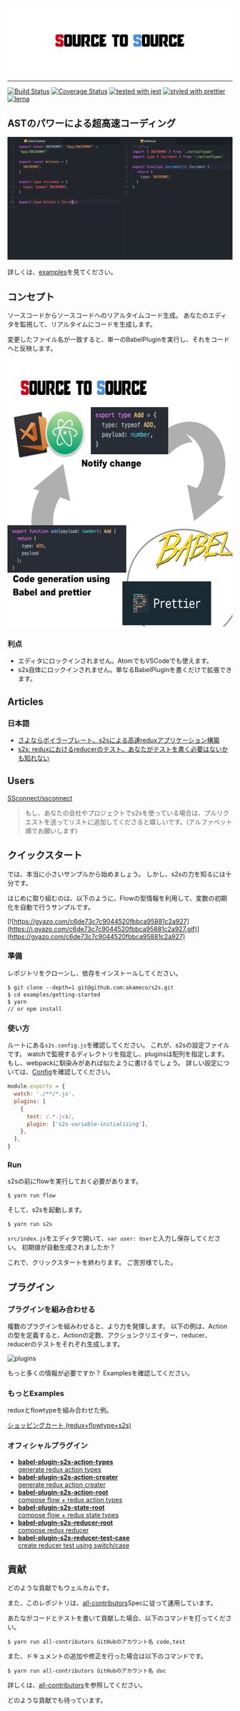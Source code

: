 [![s2s](https://github.com/akameco/logos/blob/master/s2s/s2s-logo.png?raw=true)](https://github.com/akameco/s2s)

<hr>

[![Build Status](https://travis-ci.org/akameco/s2s.svg?branch=master)](https://travis-ci.org/akameco/s2s)
[![Coverage Status](https://coveralls.io/repos/github/akameco/s2s/badge.svg?branch=master)](https://coveralls.io/github/akameco/s2s?branch=master)
[![tested with jest](https://img.shields.io/badge/tested_with-jest-99424f.svg)](https://github.com/facebook/jest)
[![styled with prettier](https://img.shields.io/badge/styled_with-prettier-ff69b4.svg)](https://github.com/prettier/prettier)
[![lerna](https://img.shields.io/badge/maintained%20with-lerna-cc00ff.svg)](https://lernajs.io/)

## ASTのパワーによる超高速コーディング

<img src="https://raw.githubusercontent.com/akameco/s2s-examples/master/media/demo.gif" />

詳しくは、[examples](https://github.com/akameco/s2s/tree/master/examples)を見てください。

## コンセプト
ソースコードからソースコードへのリアルタイムコード生成。
あなたのエディタを監視して、リアルタイムにコードを生成します。

変更したファイル名が一致すると、単一のBabelPluginを実行し、それをコードへと反映します。

<img src="https://github.com/akameco/logos/blob/master/s2s/s2s-concept.png?raw=true" height=600 />

### 利点

- エディタにロックインされません。AtomでもVSCodeでも使えます。
- s2s自体にロックインされません。単なるBabelPluginを書くだけで拡張できます。


## Articles
### 日本語

- [さよならボイラープレート。s2sによる高速reduxアプリケーション構築](https://qiita.com/akameco/items/e1489c6bbf3439ec6ca4)
- [s2s: reduxにおけるreducerのテスト。あなたがテストを書く必要はないかも知れない](https://qiita.com/akameco/items/66a2232df0e95e5bfe31)


## Users
[SSconnect/ssconnect]( https://github.com/SSconnect/ssconnect)

> もし、あなたの会社やプロジェクトでs2sを使っている場合は、プルリクエストを送ってリストに追加してくださると嬉しいです。(アルファベット順でお願いします)

## クイックスタート
では、本当に小さいサンプルから始めましょう。
しかし、s2sの力を知るには十分です。

はじめに取り組むのは、以下のように、Flowの型情報を利用して、変数の初期化を自動で行うサンプルです。

[![https://gyazo.com/c6de73c7c9044520fbbca95881c2a927](https://i.gyazo.com/c6de73c7c9044520fbbca95881c2a927.gif)](https://gyazo.com/c6de73c7c9044520fbbca95881c2a927)

### 準備

レポジトリをクローンし、依存をインストールしてください。

```
$ git clone --depth=1 git@github.com:akameco/s2s.git
$ cd examples/getting-started
$ yarn
// or npm install
```

### 使い方

ルートにある`s2s.config.js`を確認してください。
これが、s2sの設定ファイルです。
watchで監視するディレクトリを指定し、pluginsは配列を指定します。
もし、webpackに馴染みがあれば似たように書けるでしょう。
詳しい設定については、[Config](https://github.com/akameco/s2s/tree/master/docs/ja/config.md)を確認してください。

```js
module.exports = {
  watch: './**/*.js',
  plugins: [
    {
      test: /.*.js$/,
      plugin: ['s2s-variable-initializing'],
    },
  ],
}
```

### Run

s2sの前にflowを実行しておく必要があります。

```
$ yarn run flow
```

そして、s2sを起動します。

```
$ yarn run s2s
```

`src/index.js`をエディタで開いて、`var user: User`と入力し保存してください。
初期値が自動生成されましたか？

これで、クリックスタートを終わります。
ご苦労様でした。

## プラグイン
### プラグインを組み合わせる
複数のプラグインを組みわせると、より力を発揮します。
以下の例は、Actionの型を定義すると、Actionの定数、アクションクリエイター、reducer、reducerのテストをそれぞれ生成します。

![plugins](https://camo.qiitausercontent.com/2b3fc744eda2c6e569f437d8006c765c78bc9f20/68747470733a2f2f71696974612d696d6167652d73746f72652e73332e616d617a6f6e6177732e636f6d2f302f31353331392f37306239386664642d373338622d646464322d663866352d3932343435353763643734322e676966)

もっと多くの情報が必要ですか？ Examplesを確認してください。

### もっとExamples

reduxとflowtypeを組み合わせた例。

[ショッピングカート (redux+flowtype+s2s)](https://github.com/akameco/s2s/tree/master/examples/shopping-cart)


### オフィシャルプラグイン

- [**babel-plugin-s2s-action-types**<br>generate redux action types](https://github.com/akameco/s2s/tree/master/packages/babel-plugin-s2s-action-types)
- [**babel-plugin-s2s-action-creater**<br>generate redux action creater](https://github.com/akameco/s2s/tree/master/packages/babel-plugin-s2s-action-creater)
- [**babel-plugin-s2s-action-root**<br>compose flow + redux action types](https://github.com/akameco/s2s/tree/master/packages/babel-plugin-s2s-action-root)
- [**babel-plugin-s2s-state-root**<br>compose flow + redux state types](https://github.com/akameco/s2s/tree/master/packages/babel-plugin-s2s-state-root)
- [**babel-plugin-s2s-reducer-root**<br>compose redux reducer](https://github.com/akameco/s2s/tree/master/packages/babel-plugin-s2s-reducer-root)
- [**babel-plugin-s2s-reducer-test-case**<br>create reducer test using switch/case](https://github.com/akameco/s2s/tree/master/packages/babel-plugin-s2s-reducer-test-case)

## 貢献
どのような貢献でもウェルカムです。

また、このレポジトリは、[all-contributors](https://github.com/kentcdodds/all-contributors)Specに従って運用しています。

あたながコードとテストを書いて貢献した場合、以下のコマンドを打ってください。

```
$ yarn run all-contributors GitHubのアカウント名 code,test
```

また、ドキュメントの追加や修正を行った場合は以下のコマンドです。

```
$ yarn run all-contributors GitHubのアカウント名 doc
```

詳しくは、[all-contributors](https://github.com/kentcdodds/all-contributors)を参照してください。

どのような貢献でも待っています。
